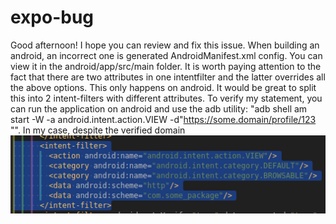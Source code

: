 # expo-bug

Good afternoon! I hope you can review and fix this issue. When building an android, an incorrect one is generated AndroidManifest.xml config. You can view it in the android/app/src/main folder. It is worth paying attention to the fact that there are two <data> attributes in one intentfilter and the latter overrides all the above options. This only happens on android. It would be great to split this into 2 intent-filters with different <data> attributes. To verify my statement, you can run the application on android and use the adb utility: "adb shell am start -W -a android.intent.action.VIEW -d"https://some.domain/profile/123 "". In my case, despite the verified domain
![Изображение](image.png)

